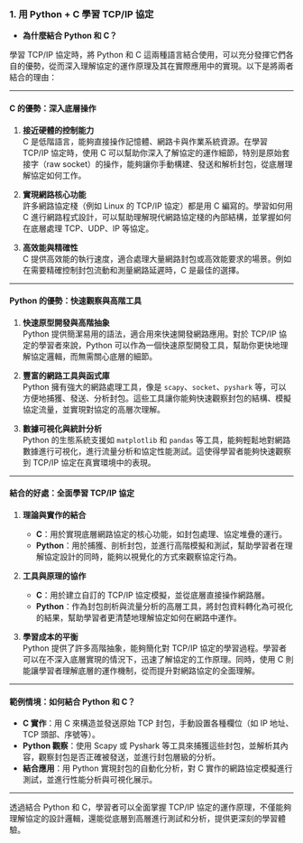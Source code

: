 ### 1. **用 Python + C 學習 TCP/IP 協定**  
   - **為什麼結合 Python 和 C？**

學習 TCP/IP 協定時，將 Python 和 C 這兩種語言結合使用，可以充分發揮它們各自的優勢，從而深入理解協定的運作原理及其在實際應用中的實現。以下是將兩者結合的理由：

---

#### **C 的優勢：深入底層操作**
1. **接近硬體的控制能力**  
   C 是低階語言，能夠直接操作記憶體、網路卡與作業系統資源。在學習 TCP/IP 協定時，使用 C 可以幫助你深入了解協定的運作細節，特別是原始套接字（raw socket）的操作，能夠讓你手動構建、發送和解析封包，從底層理解協定如何工作。

2. **實現網路核心功能**  
   許多網路協定棧（例如 Linux 的 TCP/IP 協定）都是用 C 編寫的。學習如何用 C 進行網路程式設計，可以幫助理解現代網路協定棧的內部結構，並掌握如何在底層處理 TCP、UDP、IP 等協定。

3. **高效能與精確性**  
   C 提供高效能的執行速度，適合處理大量網路封包或高效能要求的場景。例如在需要精確控制封包流動和測量網路延遲時，C 是最佳的選擇。

---

#### **Python 的優勢：快速觀察與高階工具**
1. **快速原型開發與高階抽象**  
   Python 提供簡潔易用的語法，適合用來快速開發網路應用。對於 TCP/IP 協定的學習者來說，Python 可以作為一個快速原型開發工具，幫助你更快地理解協定邏輯，而無需關心底層的細節。

2. **豐富的網路工具與函式庫**  
   Python 擁有強大的網路處理工具，像是 `scapy`、`socket`、`pyshark` 等，可以方便地捕獲、發送、分析封包。這些工具讓你能夠快速觀察封包的結構、模擬協定流量，並實現對協定的高層次理解。

3. **數據可視化與統計分析**  
   Python 的生態系統支援如 `matplotlib` 和 `pandas` 等工具，能夠輕鬆地對網路數據進行可視化，進行流量分析和協定性能測試。這使得學習者能夠快速觀察到 TCP/IP 協定在真實環境中的表現。

---

#### **結合的好處：全面學習 TCP/IP 協定**
1. **理論與實作的結合**  
   - **C**：用於實現底層網路協定的核心功能，如封包處理、協定堆疊的運行。  
   - **Python**：用於捕獲、剖析封包，並進行高階模擬和測試，幫助學習者在理解協定設計的同時，能夠以視覺化的方式來觀察協定行為。

2. **工具與原理的協作**  
   - **C**：用於建立自訂的 TCP/IP 協定模擬，並從底層直接操作網路層。  
   - **Python**：作為封包剖析與流量分析的高層工具，將封包資料轉化為可視化的結果，幫助學習者更清楚地理解協定如何在網路中運作。

3. **學習成本的平衡**  
   Python 提供了許多高階抽象，能夠簡化對 TCP/IP 協定的學習過程。學習者可以在不深入底層實現的情況下，迅速了解協定的工作原理。同時，使用 C 則能讓學習者理解底層的運作機制，從而提升對網路協定的全面理解。

---

#### **範例情境：如何結合 Python 和 C？**
- **C 實作**：用 C 來構造並發送原始 TCP 封包，手動設置各種欄位（如 IP 地址、TCP 頭部、序號等）。
- **Python 觀察**：使用 Scapy 或 Pyshark 等工具來捕獲這些封包，並解析其內容，觀察封包是否正確被發送，並進行封包層級的分析。
- **結合應用**：用 Python 實現封包的自動化分析，對 C 實作的網路協定模擬進行測試，並進行性能分析與可視化展示。

---

透過結合 Python 和 C，學習者可以全面掌握 TCP/IP 協定的運作原理，不僅能夠理解協定的設計邏輯，還能從底層到高層進行測試和分析，提供更深刻的學習體驗。